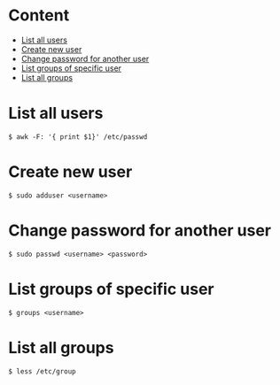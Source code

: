 # Content
* [List all users]()
* [Create new user]()
* [Change password for another user]()
* [List groups of specific user]()
* [List all groups]()
# List all users
```shell
$ awk -F: '{ print $1}' /etc/passwd
```
# Create new user
```shell
$ sudo adduser <username>
```
# Change password for another user
```shell
$ sudo passwd <username> <password>
```
# List groups of specific user
```shell
$ groups <username>
```
# List all groups
```shell
$ less /etc/group
```
